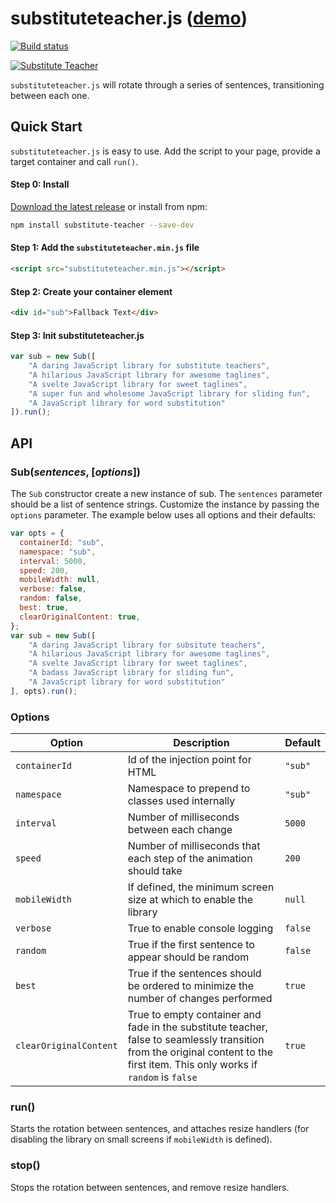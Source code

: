 substituteteacher.js ([demo][sub])
===========================

[![Build status](https://travis-ci.org/schlosser/substituteteacher.js.svg)](https://travis-ci.org/schlosser/substituteteacher.js)

[![Substitute Teacher](http://static.schlosser.io/ss/sub/sub.gif)][sub]

`substituteteacher.js` will rotate through a series of sentences, transitioning between each one.

## Quick Start

`substituteteacher.js` is easy to use. Add the script to your page, provide a target container and call `run()`.

#### Step 0: Install

[Download the latest release][download] or install from npm:

```bash
npm install substitute-teacher --save-dev
```

#### Step 1: Add the `substituteteacher.min.js` file

```html
<script src="substituteteacher.min.js"></script>
```

#### Step 2: Create your container element

```html
<div id="sub">Fallback Text</div>
```

#### Step 3: Init substituteteacher.js

```javascript
var sub = new Sub([
    "A daring JavaScript library for substitute teachers",
    "A hilarious JavaScript library for awesome taglines",
    "A svelte JavaScript library for sweet taglines",
    "A super fun and wholesome JavaScript library for sliding fun",
    "A JavaScript library for word substitution"
]).run();
```

## API

### Sub(_sentences_, [_options_])

The `Sub` constructor create a new instance of sub. The `sentences` parameter should be a list of sentence strings.  Customize the instance by passing the `options` parameter. The example below uses all options and their defaults:

```javascript
var opts = {
  containerId: "sub",
  namespace: "sub",
  interval: 5000,
  speed: 200,
  mobileWidth: null,
  verbose: false,
  random: false,
  best: true,
  clearOriginalContent: true,
};
var sub = new Sub([
    "A daring JavaScript library for subsitute teachers",
    "A hilarious JavaScript library for awesome taglines",
    "A svelte JavaScript library for sweet taglines",
    "A badass JavaScript library for sliding fun",
    "A JavaScript library for word substitution"
], opts).run();
```

### Options

| Option | Description | Default |
|--------|-------------|---------|
| `containerId` | Id of the injection point for HTML | `"sub"`
| `namespace` | Namespace to prepend to classes used internally | `"sub"`
| `interval` | Number of milliseconds between each change | `5000`
| `speed` | Number of milliseconds that each step of the animation should take | `200`
| `mobileWidth` | If defined, the minimum screen size at which to enable the library | `null` 
| `verbose` | True to enable console logging | `false`
| `random` | True if the first sentence to appear should be random | `false`
| `best` | True if the sentences should be ordered to minimize the number of changes performed | `true`
| `clearOriginalContent` | True to empty container and fade in the substitute teacher, false to seamlessly transition from the original content to the first item. This only works if `random` is `false` | `true`

### run()

Starts the rotation between sentences, and attaches resize handlers (for disabling the library on small screens if `mobileWidth` is defined).

### stop()

Stops the rotation between sentences, and remove resize handlers.

[download]: https://github.com/schlosser/substituteteacher.js/releases/download/v0.4/substituteteacher.min.js
[sub]: http://schlosser.github.io/substituteteacher.js/
